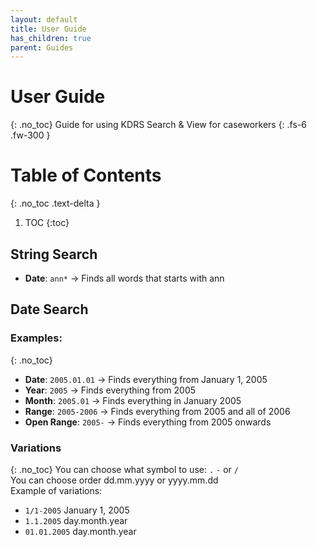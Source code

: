 ```yaml
---
layout: default
title: User Guide
has_children: true
parent: Guides
---
```

# User Guide
{: .no_toc}
Guide for using KDRS Search & View for caseworkers
{: .fs-6 .fw-300 }

# Table of Contents
{: .no_toc .text-delta }

1. TOC
{:toc}

## String Search
- **Date**: `ann*` → Finds all words that starts with ann

## Date Search

### Examples:
{: .no_toc}
- **Date**: `2005.01.01` → Finds everything from January 1, 2005
- **Year**: `2005`   → Finds everything from 2005
- **Month**: `2005.01` → Finds everything in January 2005
- **Range**: `2005-2006` → Finds everything from 2005 and all of 2006
- **Open Range**: `2005-` → Finds everything from 2005 onwards

### Variations
{: .no_toc}
You can choose what symbol to use: `.` `-` or `/` \
You can choose order dd.mm.yyyy or yyyy.mm.dd \
Example of variations:
- `1/1-2005`  January 1, 2005
- `1.1.2005`  day.month.year
- `01.01.2005`  day.month.year






